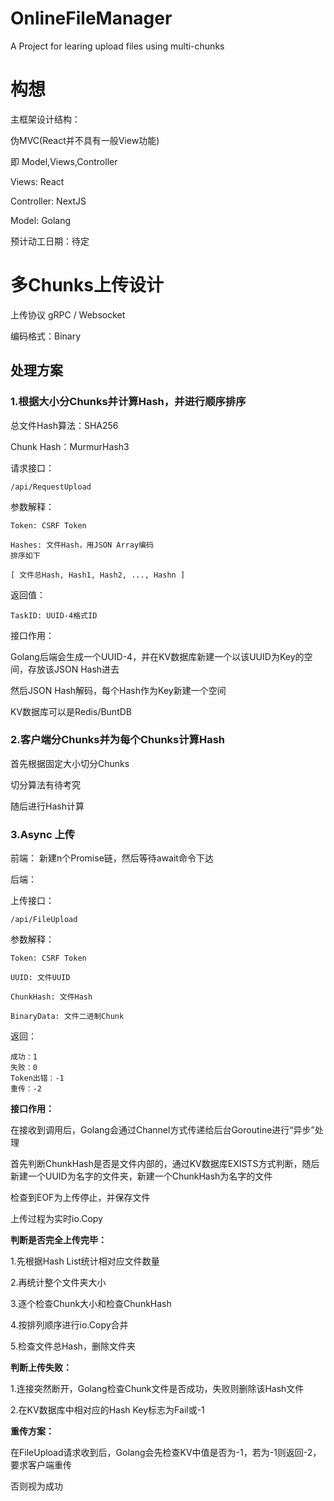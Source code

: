 # OnlineFileManager
A Project for learing upload files using multi-chunks 

# 构想

主框架设计结构： 

伪MVC(React并不具有一般View功能)

即 Model,Views,Controller

Views: React

Controller: NextJS

Model: Golang

预计动工日期：待定

# 多Chunks上传设计

上传协议 gRPC / Websocket

编码格式：Binary

## 处理方案

### 1.根据大小分Chunks并计算Hash，并进行顺序排序

总文件Hash算法：SHA256

Chunk Hash：MurmurHash3

请求接口：

```
/api/RequestUpload
```

参数解释：

```
Token: CSRF Token

Hashes: 文件Hash，用JSON Array编码
排序如下

[ 文件总Hash, Hash1, Hash2, ..., Hashn ]
```

返回值：

```
TaskID: UUID-4格式ID
```

接口作用：

Golang后端会生成一个UUID-4，并在KV数据库新建一个以该UUID为Key的空间，存放该JSON Hash进去

然后JSON Hash解码，每个Hash作为Key新建一个空间

KV数据库可以是Redis/BuntDB


### 2.客户端分Chunks并为每个Chunks计算Hash

首先根据固定大小切分Chunks

切分算法有待考究

随后进行Hash计算

### 3.Async 上传

前端：
新建n个Promise链，然后等待await命令下达

后端：

上传接口：

```
/api/FileUpload
```

参数解释：

```
Token: CSRF Token

UUID: 文件UUID

ChunkHash: 文件Hash

BinaryData: 文件二进制Chunk
```

返回：
```
成功：1
失败：0
Token出错：-1
重传：-2
```

**接口作用：**

在接收到调用后，Golang会通过Channel方式传递给后台Goroutine进行“异步”处理

首先判断ChunkHash是否是文件内部的，通过KV数据库EXISTS方式判断，随后新建一个UUID为名字的文件夹，新建一个ChunkHash为名字的文件

检查到EOF为上传停止，并保存文件

上传过程为实时io.Copy

**判断是否完全上传完毕：**

1.先根据Hash List统计相对应文件数量

2.再统计整个文件夹大小

3.逐个检查Chunk大小和检查ChunkHash

4.按排列顺序进行io.Copy合并

5.检查文件总Hash，删除文件夹



**判断上传失败：**

1.连接突然断开，Golang检查Chunk文件是否成功，失败则删除该Hash文件

2.在KV数据库中相对应的Hash Key标志为Fail或-1

**重传方案：**

在FileUpload请求收到后，Golang会先检查KV中值是否为-1，若为-1则返回-2，要求客户端重传

否则视为成功






